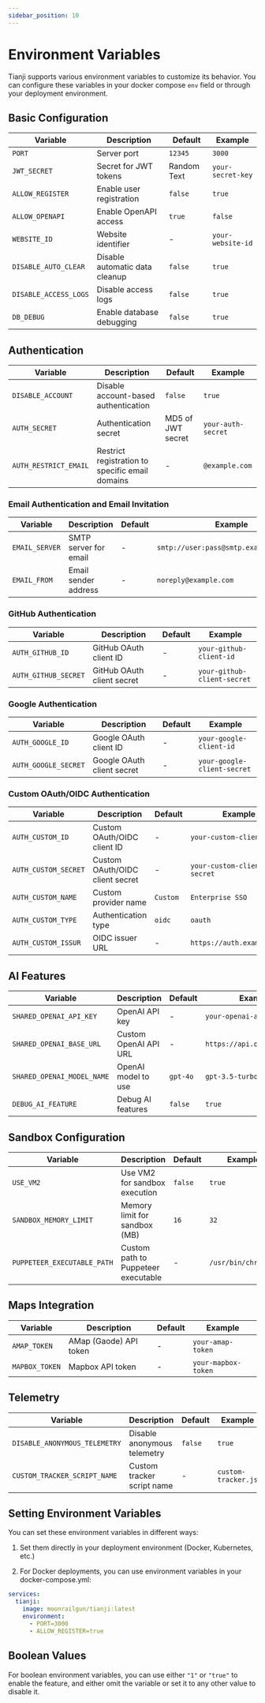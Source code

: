 ```yaml
---
sidebar_position: 10
---
```


# Environment Variables

Tianji supports various environment variables to customize its behavior. You can configure these variables in your docker compose `env` field or through your deployment environment.

## Basic Configuration

| Variable | Description | Default | Example |
| --- | --- | --- | --- |
| `PORT` | Server port | `12345` | `3000` |
| `JWT_SECRET` | Secret for JWT tokens | Random Text | `your-secret-key` |
| `ALLOW_REGISTER` | Enable user registration | `false` | `true` |
| `ALLOW_OPENAPI` | Enable OpenAPI access | `true` | `false` |
| `WEBSITE_ID` | Website identifier | - | `your-website-id` |
| `DISABLE_AUTO_CLEAR` | Disable automatic data cleanup | `false` | `true` |
| `DISABLE_ACCESS_LOGS` | Disable access logs | `false` | `true` |
| `DB_DEBUG` | Enable database debugging | `false` | `true` |

## Authentication

| Variable | Description | Default | Example |
| --- | --- | --- | --- |
| `DISABLE_ACCOUNT` | Disable account-based authentication | `false` | `true` |
| `AUTH_SECRET` | Authentication secret | MD5 of JWT secret | `your-auth-secret` |
| `AUTH_RESTRICT_EMAIL` | Restrict registration to specific email domains | - | `@example.com` |

### Email Authentication and Email Invitation

| Variable | Description | Default | Example |
| --- | --- | --- | --- |
| `EMAIL_SERVER` | SMTP server for email | - | `smtp://user:pass@smtp.example.com:587` |
| `EMAIL_FROM` | Email sender address | - | `noreply@example.com` |

### GitHub Authentication

| Variable | Description | Default | Example |
| --- | --- | --- | --- |
| `AUTH_GITHUB_ID` | GitHub OAuth client ID | - | `your-github-client-id` |
| `AUTH_GITHUB_SECRET` | GitHub OAuth client secret | - | `your-github-client-secret` |

### Google Authentication

| Variable | Description | Default | Example |
| --- | --- | --- | --- |
| `AUTH_GOOGLE_ID` | Google OAuth client ID | - | `your-google-client-id` |
| `AUTH_GOOGLE_SECRET` | Google OAuth client secret | - | `your-google-client-secret` |

### Custom OAuth/OIDC Authentication

| Variable | Description | Default | Example |
| --- | --- | --- | --- |
| `AUTH_CUSTOM_ID` | Custom OAuth/OIDC client ID | - | `your-custom-client-id` |
| `AUTH_CUSTOM_SECRET` | Custom OAuth/OIDC client secret | - | `your-custom-client-secret` |
| `AUTH_CUSTOM_NAME` | Custom provider name | `Custom` | `Enterprise SSO` |
| `AUTH_CUSTOM_TYPE` | Authentication type | `oidc` | `oauth` |
| `AUTH_CUSTOM_ISSUR` | OIDC issuer URL | - | `https://auth.example.com` |

## AI Features

| Variable | Description | Default | Example |
| --- | --- | --- | --- |
| `SHARED_OPENAI_API_KEY` | OpenAI API key | - | `your-openai-api-key` |
| `SHARED_OPENAI_BASE_URL` | Custom OpenAI API URL | - | `https://api.openai.com/v1` |
| `SHARED_OPENAI_MODEL_NAME` | OpenAI model to use | `gpt-4o` | `gpt-3.5-turbo` |
| `DEBUG_AI_FEATURE` | Debug AI features | `false` | `true` |

## Sandbox Configuration

| Variable | Description | Default | Example |
| --- | --- | --- | --- |
| `USE_VM2` | Use VM2 for sandbox execution | `false` | `true` |
| `SANDBOX_MEMORY_LIMIT` | Memory limit for sandbox (MB) | `16` | `32` |
| `PUPPETEER_EXECUTABLE_PATH` | Custom path to Puppeteer executable | - | `/usr/bin/chromium` |

## Maps Integration

| Variable | Description | Default | Example |
| --- | --- | --- | --- |
| `AMAP_TOKEN` | AMap (Gaode) API token | - | `your-amap-token` |
| `MAPBOX_TOKEN` | Mapbox API token | - | `your-mapbox-token` |

## Telemetry

| Variable | Description | Default | Example |
| --- | --- | --- | --- |
| `DISABLE_ANONYMOUS_TELEMETRY` | Disable anonymous telemetry | `false` | `true` |
| `CUSTOM_TRACKER_SCRIPT_NAME` | Custom tracker script name | - | `custom-tracker.js` |

## Setting Environment Variables

You can set these environment variables in different ways:

1. Set them directly in your deployment environment (Docker, Kubernetes, etc.)

2. For Docker deployments, you can use environment variables in your docker-compose.yml:

```yaml
services:
  tianji:
    image: moonrailgun/tianji:latest
    environment:
      - PORT=3000
      - ALLOW_REGISTER=true
```

## Boolean Values

For boolean environment variables, you can use either `"1"` or `"true"` to enable the feature, and either omit the variable or set it to any other value to disable it.
